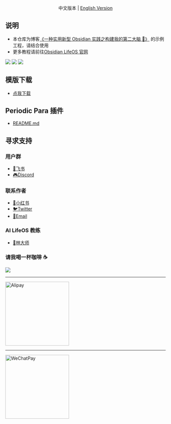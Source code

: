 <p align="center">中文版本  |  <a title="English" href="https://github.com/quanru/obsidian-example-LifeOS/blob/main/README.md">English Version</a></p>

## 说明

- 本仓库为博客[《一种实用新型 Obsidian 实践之构建我的第二大脑 🧠》](https://quanru.github.io/2023/06/18/%E4%B8%80%E7%A7%8D%E5%AE%9E%E7%94%A8%E6%96%B0%E5%9E%8B%20Obsidian%20%E5%AE%9E%E8%B7%B5%E4%B9%8B%E6%9E%84%E5%BB%BA%E6%88%91%E7%9A%84%E7%AC%AC%E4%BA%8C%E5%A4%A7%E8%84%91%20%F0%9F%A7%A0/) 的示例工程，请结合使用
- 更多教程请前往[Obsidian LifeOS 官网](https://obsidian-life-os.netlify.app/zh)

![](https://github.com/quanru/obsidian-periodic-para/blob/main/assets/periodic-para-plugin.png)
![](https://github.com/quanru/obsidian-periodic-para/blob/main/assets/periodic-para-plugin-add-1-en.png)
![](https://github.com/quanru/obsidian-periodic-para/blob/main/assets/periodic-para-plugin-add-2-en.png)

## 模版下载

- [点我下载](https://github.com/quanru/obsidian-example-LifeOS/archive/refs/heads/chinese-version.zip)

## Periodic Para 插件

- [README.md](https://github.com/quanru/obsidian-periodic-para)

## 寻求支持

### 用户群

- [👥飞书](https://applink.feishu.cn/client/chat/chatter/add_by_link?link_token=ba8p19af-4cdf-4c94-8a59-95cea664ea61)
- [🎮Discord](https://discord.gg/HZGanKEkuZ)

### 联系作者

- [📕小红书](https://www.xiaohongshu.com/user/profile/5b06db60f7e8b974ec6ff7fc)
- [🐦Twitter](https://twitter.com/quanruzhuoxiu)
- [📧Email](mailto:quanruzhuoxiu@gmail.com)

### AI LifeOS 教练

- [🤖林大师](https://doubao.com/bot/scE9Z4Ne)

### 请我喝一杯咖啡 ☕️

<a href="https://www.buymeacoffee.com/leyang"><img src="https://img.buymeacoffee.com/button-api/?text=Buy me a coffee&emoji=&slug=leyang&button_colour=40DCA5&font_colour=ffffff&font_family=Cookie&outline_colour=000000&coffee_colour=FFDD00" /></a>

---

<img alt="Alipay" src="https://quanru.github.io/img/alipay-qr.jpg" width="200"/>

---

<img alt="WeChatPay" src="https://quanru.github.io/img/wechat-qr.jpg" width="200"/>
